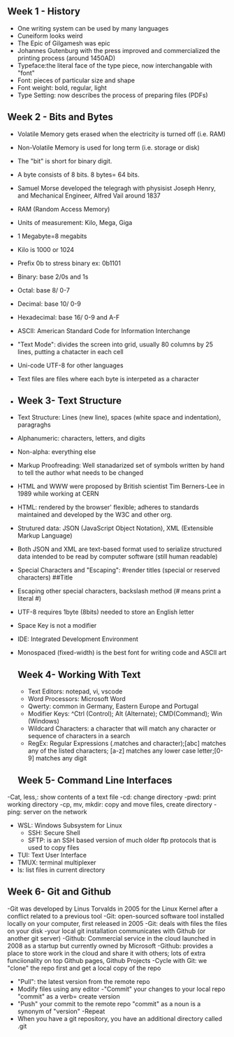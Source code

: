 ## Week 1 - History
- One writing system can be used by many languages
- Cuneiform looks weird
- The Epic of Gilgamesh was epic
- Johannes Gutenburg with the press improved and commercialized the printing process (around 1450AD)
- Typeface:the literal face of the type piece, now interchangable with "font"
- Font: pieces of particular size and shape
- Font weight: bold, regular, light
- Type Setting: now describes the process of preparing files (PDFs)
  
## Week 2 - Bits and Bytes
- Volatile Memory gets erased when the electricity is turned off (i.e. RAM)
- Non-Volatile Memory is used for long term (i.e. storage or disk)
- The "bit" is short for binary digit.
- A byte consists of 8 bits. 8 bytes= 64 bits.
- Samuel Morse developed the telegragh with physisist Joseph Henry, and Mechanical Engineer, Alfred Vail around 1837
- RAM (Random Access Memory)
- Units of measurement: Kilo, Mega, Giga
- 1 Megabyte=8 megabits
- Kilo is 1000 or 1024
- Prefix 0b to stress binary ex: 0b1101
- Binary: base 2/0s and 1s
- Octal: base 8/ 0-7
- Decimal: base 10/ 0-9
- Hexadecimal: base 16/ 0-9 and A-F
- ASCII: American Standard Code for Information Interchange
- "Text Mode": divides the screen into grid, usually 80 columns by 25 lines, putting a chatacter in each cell
- Uni-code UTF-8 for other languages
- Text files are files where each byte is interpeted as a character

- ## Week 3- Text Structure
- Text Structure: Lines (new line), spaces (white space and indentation), paragraghs
- Alphanumeric: characters, letters, and digits
- Non-alpha: everything else
- Markup Proofreading: Well stanadarized set of symbols written by hand to tell the author what needs to be changed
- HTML and WWW were proposed by British scientist Tim Berners-Lee in 1989 while working at CERN
- HTML: rendered by the browser' flexible; adheres to standards maintained and developed by the W3C and other org.
- Strutured data: JSON (JavaScript Object Notation), XML (Extensible Markup Language)
- Both JSON and XML are text-based format used to serialize structured data intended to be read by computer software (still human readable)
- Special Characters and "Escaping": #render titles (special or reserved characters) ##Title
- Escaping other special characters, backslash method (\# means print a literal #)
- UTF-8 requires 1byte (8bits) needed to store an English letter
- Space Key is not a modifier
- IDE: Integrated Development Environment
- Monospaced (fixed-width) is the best font for writing code and ASCII art

  ## Week 4- Working With Text
  - Text Editors: notepad, vi, vscode
  - Word Processors: Microsoft Word
  - Qwerty: common in Germany, Eastern Europe and Portugal
  - Modifier Keys: ^Ctrl (Control); Alt (Alternate); CMD(Command); Win (Windows)
  - Wildcard Characters: a character that will match any character or sequence of characters in a search
  - RegEx: Regular Expressions (.matches and character);[abc] matches any of the listed characters; [a-z] matches any lower case letter;[0-9] matches any digit
  
  ## Week 5- Command Line Interfaces
-Cat, less,: show contents of a text file
-cd: change directory
-pwd: print working directory
-cp, mv, mkdir: copy and move files, create directory
-ping: server on the network
- WSL: Windows Subsystem for Linux
  - SSH: Secure Shell
   - SFTP: is an SSH based version of much older ftp protocols that is used to copy files
 - TUI: Text User Interface
 - TMUX: terminal multiplexer
 - ls: list files in current directory

  ## Week 6- Git and Github
-Git was developed by Linus Torvalds in 2005 for the Linux Kernel after a conflict related to a previous tool
-Git: open-sourced software tool installed locally on your computer, first released in 2005
-Git: deals with files the files on your disk
-your local git installation communicates with Github (or another git server)
-Github: Commercial service in the cloud launched in 2008 as a startup but currently owned by Microsoft
-Github: provides a place to store work in the cloud and share it with others; lots of extra funciionality on top Github pages, Github Projects
-Cycle with Git: we "clone" the repo first and get a local copy of the repo
- "Pull": the latest version from the remote repo
- Modify files using any editor
-"Commit" your changes to your local repo "commit" as a verb= create version
- "Push" your commit to the remote repo "commit" as a noun is a synonym of "version"
-Repeat
- When you have a git repository, you have an additional directory called .git    
  



